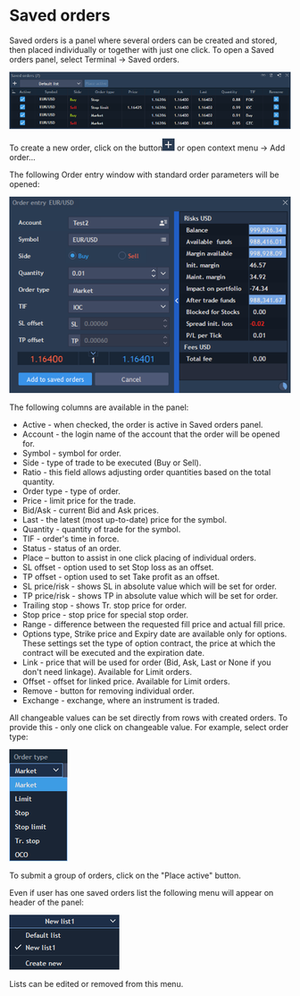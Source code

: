 # Saved orders


Saved orders is a panel where several orders can be created and stored, then placed individually or together with just one click. To open a Saved orders panel, select Terminal -&gt; Saved orders.

![](../../.gitbook/assets/4%20%2812%29.png)


To create a new order, click on the button![](../../.gitbook/assets/5%20%2826%29.png)
or open context menu -&gt; Add order…

The following Order entry window with standard order parameters will be opened:

![](../../.gitbook/assets/saved-orders.png)

The following columns are available in the panel:

* Active - when checked, the order is active in Saved orders panel.
* Account - the login name of the account that the order will be opened for.
* Symbol - symbol for order.
* Side - type of trade to be executed \(Buy or Sell\).
* Ratio - this field allows adjusting order quantities based on the total quantity.
* Order type - type of order.
* Price - limit price for the trade.
* Bid/Ask - current Bid and Ask prices.
* Last - the latest \(most up-to-date\) price for the symbol.
* Quantity - quantity of trade for the symbol.
* TIF - order's time in force.
* Status - status of an order.
* Place – button to assist in one click placing of individual orders.
* SL offset - option used to set Stop loss as an offset.
* TP offset - option used to set Take profit as an offset.
* SL price/risk - shows SL in absolute value which will be set for order.
* TP price/risk - shows TP in absolute value which will be set for order.
* Trailing stop - shows Tr. stop price for order.
* Stop price - stop price for special stop order.
* Range - difference between the requested fill price and actual fill price.
* Options type, Strike price and Expiry date are available only for options. These settings set the type of option contract, the price at which the contract will be executed and the expiration date.
* Link - price that will be used for order \(Bid, Ask, Last or None if you don't need linkage\). Available for Limit orders.
* Offset - offset for linked price. Available for Limit orders.
* Remove - button for removing individual order.
* Exchange - exchange, where an instrument is traded.

All changeable values can be set directly from rows with created orders. To provide this - only one click on changeable value. For example, select order type:

![](../../.gitbook/assets/7%20%2814%29.png)


To submit a group of orders, click on the "Place active" button.

Even if user has one saved orders list the following menu will appear on header of the panel:

![](../../.gitbook/assets/8%20%2812%29.png)


Lists can be edited or removed from this menu.

